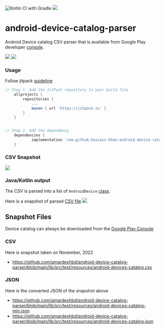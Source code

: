 ![Kotlin CI with Gradle](https://github.com/amardeshbd/android-device-catalog-parser/workflows/Kotlin%20CI%20with%20Gradle/badge.svg) [![](https://jitpack.io/v/hossain-khan/android-device-catalog-parser.svg)](https://jitpack.io/#hossain-khan/android-device-catalog-parser)


# android-device-catalog-parser
Android Device catalog CSV parser that is available from Google Play developer [console](https://play.google.com/console/about/devicecatalog/).

[![](https://user-images.githubusercontent.com/99822/99319347-5e93f800-2837-11eb-9600-779663f580e3.png)](https://play.google.com/console/about/devicecatalog/)
![](https://user-images.githubusercontent.com/99822/263503515-f5910fb5-02c1-4bef-bdc7-1328085b32d9.png)

### Usage
Follow jitpack [guideline](https://jitpack.io/#hossain-khan/android-device-catalog-parser)

```groovy
// Step 1. Add the JitPack repository to your build file
	allprojects {
		repositories {
			...
			maven { url 'https://jitpack.io' }
		}
	}


// Step 2. Add the dependency
	dependencies {
	        implementation 'com.github.hossain-khan:android-device-catalog-parser:1.4'
	}
```


### CSV Snapshot
![](https://user-images.githubusercontent.com/99822/99319610-cf3b1480-2837-11eb-8a60-532d974c2151.png)

### Java/Kotlin output
The CSV is parsed into a list of `AndroidDevice` [class](https://github.com/amardeshbd/android-device-catalog-parser/blob/main/lib/src/main/kotlin/dev/hossain/android/catalogparser/models/AndroidDevice.kt).

Here is a snapshot of parsed [CSV file](https://github.com/amardeshbd/android-device-catalog-parser/blob/main/lib/src/test/resources/android-devices-catalog.csv)
![](https://user-images.githubusercontent.com/99822/209040485-3c02e4ea-3309-4e95-8f2e-ae5281b1f9ba.png)


## Snapshot Files
Device catalog can always be downloaded from the [Google Play Console](https://play.google.com/console/about/devicecatalog/)

### CSV
Here is snapshot taken on November, 2022
* https://github.com/amardeshbd/android-device-catalog-parser/blob/main/lib/src/test/resources/android-devices-catalog.csv

### JSON
Here is the converted JSON of the snapshot above

* https://github.com/amardeshbd/android-device-catalog-parser/blob/main/lib/src/test/resources/android-devices-catalog-min.json
* https://github.com/amardeshbd/android-device-catalog-parser/blob/main/lib/src/test/resources/android-devices-catalog.json
